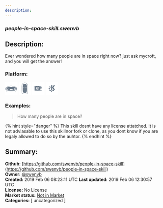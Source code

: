 ```yaml
---
description: 
---
```


### _people-in-space-skill.swenvb_  
## Description:  
Ever wondered how many people are in space right now? just ask mycroft, and you will get the answer!  
  
### Platform:  
 ![Mark I](../.gitbook/assets/mark-1-icon.png)  ![Mark II](../.gitbook/assets/mark-2-icon.png)  ![Picroft](../.gitbook/assets/picroft-icon.png)  ![plasmoid](../.gitbook/assets/kde.png)   
### Examples:  
> How many people are in space?  
  
{% hint style="danger" %}
This skill dosnt have any license attatched. It is not adviasable to use this skillnor fork or clone, as you dont know if you are legaly allowed to do so by the auhtor.
{% endhint %}
  
## Summary:  
**Github:** [https://github.com/swenvb/people-in-space-skill](https://github.com/swenvb/people-in-space-skill)  
**Owner:** [@swenvb](https://github.com/swenvb)  
**Created:** 2019 Feb 06 08:23:11 UTC  **Last updated:** 2019 Feb 06 12:30:57 UTC  
**License:** No License  
**Market status:** [Not in Market](https://market.mycroft.ai/skill/)  
**Categories:** [ uncategorized ]   
